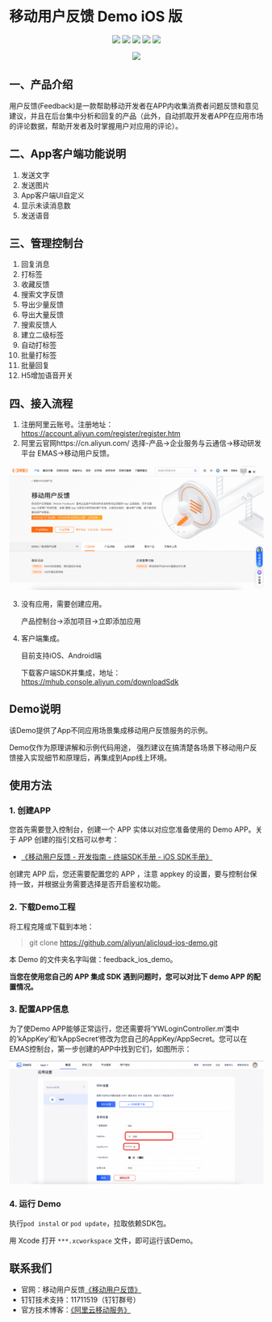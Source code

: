 # 移动用户反馈 Demo iOS 版



<p align="center">
<a href=""><img src="https://img.shields.io/badge/platform-iOS-brightgreen.svg"></a>
<a href=""><img src="https://img.shields.io/badge/pod-support-brightgreen.svg"></a>
<a href=""><img src="https://img.shields.io/badge/Swift-compatible-orange.svg"></a>
<a href=""><img src="https://img.shields.io/badge/language-ObjC-orange.svg"></a>
<a href=""><img src="https://img.shields.io/badge/platform-iOS%207.0%2B-ff69b5152950834.svg"></a>
</p>


<div align="center">

<img src="Image/feedback_product_logo.png">

</div>





## 一、产品介绍
用户反馈(Feedback)是一款帮助移动开发者在APP内收集消费者问题反馈和意见建议，并且在后台集中分析和回复的产品（此外，自动抓取开发者APP在应用市场的评论数据，帮助开发者及时掌握用户对应用的评论）。

## 二、App客户端功能说明
 1. 发送文字
 2. 发送图片
 3. App客户端UI自定义
 4. 显示未读消息数
 5. 发送语音

## 三、管理控制台
 1. 回复消息
 2. 打标签
 3. 收藏反馈
 4. 搜索文字反馈
 5. 导出少量反馈
 6. 导出大量反馈
 7. 搜索反馈人
 8. 建立二级标签
 9. 自动打标签
 10. 批量打标签
 11. 批量回复
 12. H5增加语音开关

## 四、接入流程
 1. 注册阿里云账号。注册地址：https://account.aliyun.com/register/register.htm
 2. 阿里云官网https://cn.aliyun.com/ 选择-产品->企业服务与云通信->移动研发平台 EMAS->移动用户反馈。

![](Image/feedback_lujing.png)

 3. 没有应用，需要创建应用。
    
    产品控制台->添加项目->立即添加应用

 4. 客户端集成。

	 目前支持iOS、Android端

     下载客户端SDK并集成，地址：https://mhub.console.aliyun.com/downloadSdk


## Demo说明

该Demo提供了App不同应用场景集成移动用户反馈服务的示例。

Demo仅作为原理讲解和示例代码用途，
强烈建议在搞清楚各场景下移动用户反馈接入实现细节和原理后，再集成到App线上环境。


## 使用方法

### 1. 创建APP


您首先需要登入控制台，创建一个 APP 实体以对应您准备使用的 Demo APP。关于 APP 创建的指引文档可以参考：

- [ 《移动用户反馈 - 开发指南 - 终端SDK手册 - iOS SDK手册》]( https://help.aliyun.com/document_detail/53145.html?spm=5176.doc53324.6.555.KEwgHA )

创建完 APP 后，您还需要配置您的 APP ，注意 appkey 的设置，要与控制台保持一致，并根据业务需要选择是否开启鉴权功能。


### 2. 下载Demo工程

将工程克隆或下载到本地：

> git clone https://github.com/aliyun/alicloud-ios-demo.git

本 Demo 的文件夹名字叫做：feedback_ios_demo。

**当您在使用您自己的 APP 集成 SDK 遇到问题时，您可以对比下 demo APP 的配置情况。**


### 3. 配置APP信息

为了使Demo APP能够正常运行，您还需要将’YWLoginController.m‘类中的’kAppKey‘和’kAppSecret‘修改为您自己的AppKey/AppSecret。您可以在EMAS控制台，第一步创建的APP中找到它们，如图所示：

![](Image/feedback_appConfig.png)


### 4. 运行 Demo

执行`pod instal` or `pod update`，拉取依赖SDK包。

用 Xcode 打开 `***.xcworkspace` 文件，即可运行该Demo。


## 联系我们

 - 官网：移动用户反馈[《移动用户反馈》]( https://help.aliyun.com/document_detail/53145.html?spm=5176.doc53324.6.555.KEwgHA )
 - 钉钉技术支持：11711519（钉钉群号）
 - 官方技术博客：[《阿里云移动服务》]( https://yq.aliyun.com/teams/32 )
